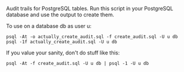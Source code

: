 Audit trails for PostgreSQL tables.  Run this script in your
PostgreSQL database and use the output to create them.

To use on a database db as user u:

    psql -At -o actually_create_audit.sql -f create_audit.sql -U u db
    psql -1f actually_create_audit.sql -U u db

If you value your sanity, don't do stuff like this:

    psql -At -f create_audit.sql -U u db | psql -1 -U u db
